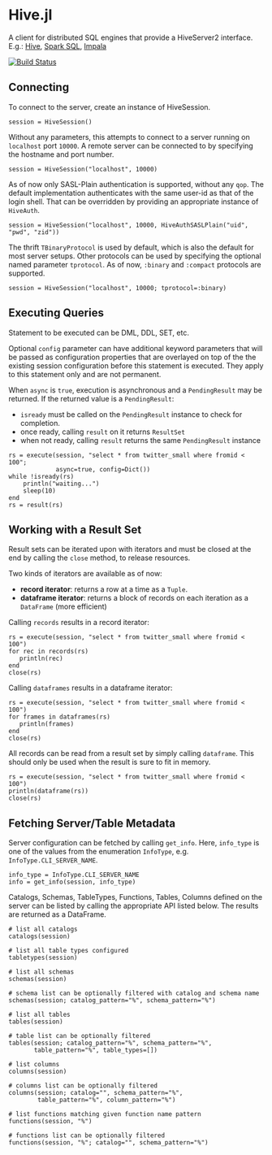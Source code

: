 # Hive.jl

A client for distributed SQL engines that provide a HiveServer2 interface.
E.g.: [Hive](https://hive.apache.org/), [Spark SQL](http://spark.apache.org/sql/), [Impala](http://impala.io/)

[![Build Status](https://travis-ci.org/JuliaDB/Hive.jl.svg?branch=master)](https://travis-ci.org/JuliaDB/Hive.jl)

## Connecting

To connect to the server, create an instance of HiveSession.

````
session = HiveSession()
````

Without any parameters, this attempts to connect to a server running on `localhost` port `10000`.
A remote server can be connected to by specifying the hostname and port number.

````
session = HiveSession("localhost", 10000)
````

As of now only SASL-Plain authentication is supported, without any `qop`. The default implementation
authenticates with the same user-id as that of the login shell. That can be overridden by providing
an appropriate instance of `HiveAuth`.

````
session = HiveSession("localhost", 10000, HiveAuthSASLPlain("uid", "pwd", "zid"))
````

The thrift `TBinaryProtocol` is used by default, which is also the default for most server setups.
Other protocols can be used by specifying the optional named parameter `tprotocol`.
As of now, `:binary` and `:compact` protocols are supported.

````
session = HiveSession("localhost", 10000; tprotocol=:binary)
````

## Executing Queries

Statement to be executed can be DML, DDL, SET, etc.

Optional `config` parameter can have additional keyword parameters that will be passed as configuration 
properties that are overlayed on top of the the existing session configuration before this statement is
executed. They apply to this statement only and are not permanent.

When `async` is `true`, execution is asynchronous and a `PendingResult` may be returned.
If the returned value is a `PendingResult`:

- `isready` must be called on the `PendingResult` instance to check for completion.
- once ready, calling `result` on it returns `ResultSet`
- when not ready, calling `result` returns the same `PendingResult` instance

````
rs = execute(session, "select * from twitter_small where fromid < 100";
             async=true, config=Dict())
while !isready(rs)
    println("waiting...") 
    sleep(10)
end
rs = result(rs)
````

## Working with a Result Set

Result sets can be iterated upon with iterators and must be closed at the end by calling the `close` method, to release resources.

Two kinds of iterators are available as of now:
- **record iterator**: returns a row at a time as a `Tuple`.
- **dataframe iterator**: returns a block of records on each iteration as a `DataFrame` (more efficient)

Calling `records` results in a record iterator:

````
rs = execute(session, "select * from twitter_small where fromid < 100")
for rec in records(rs)
   println(rec)
end
close(rs)
````

Calling `dataframes` results in a dataframe iterator:

````
rs = execute(session, "select * from twitter_small where fromid < 100")
for frames in dataframes(rs)
   println(frames)
end
close(rs)
````

All records can be read from a result set by simply calling `dataframe`. This should only be used when the result is sure to fit in memory.

````
rs = execute(session, "select * from twitter_small where fromid < 100")
println(dataframe(rs))
close(rs)
````

## Fetching Server/Table Metadata

Server configuration can be fetched by calling `get_info`.
Here, `info_type` is one of the values from the enumeration `InfoType`, e.g. `InfoType.CLI_SERVER_NAME`.

````
info_type = InfoType.CLI_SERVER_NAME
info = get_info(session, info_type)
````

Catalogs, Schemas, TableTypes, Functions, Tables, Columns defined on the server can be listed by calling the appropriate API listed below.
The results are returned as a DataFrame.

````
# list all catalogs
catalogs(session)

# list all table types configured
tabletypes(session)

# list all schemas
schemas(session)

# schema list can be optionally filtered with catalog and schema name
schemas(session; catalog_pattern="%", schema_pattern="%")

# list all tables
tables(session)

# table list can be optionally filtered
tables(session; catalog_pattern="%", schema_pattern="%",
       table_pattern="%", table_types=[])

# list columns
columns(session)

# columns list can be optionally filtered
columns(session; catalog="", schema_pattern="%",
        table_pattern="%", column_pattern="%")

# list functions matching given function name pattern
functions(session, "%")

# functions list can be optionally filtered
functions(session, "%"; catalog="", schema_pattern="%")
````
